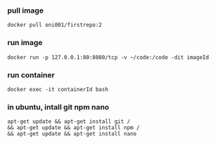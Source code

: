 
### pull image
```
docker pull oni001/firstrepo:2
```

### run image
```
docker run -p 127.0.0.1:80:8080/tcp -v ~/code:/code -dit imageId

```

### run container
```
docker exec -it containerId bash
```

### in ubuntu, intall git npm nano 
```
apt-get update && apt-get install git / 
&& apt-get update && apt-get install npm /
&& apt-get update && apt-get install nano
```



